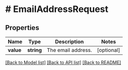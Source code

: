 # # EmailAddressRequest

## Properties

Name | Type | Description | Notes
------------ | ------------- | ------------- | -------------
**value** | **string** | The email address. | [optional]

[[Back to Model list]](../../README.md#models) [[Back to API list]](../../README.md#endpoints) [[Back to README]](../../README.md)
